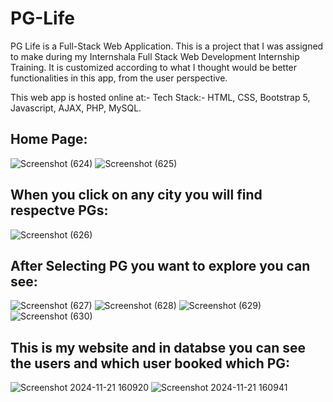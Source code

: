 # PG-Life
PG Life is a Full-Stack Web Application. This is a project that I was assigned to make during my Internshala Full Stack Web Development Internship Training. It is customized according to what I thought would be better functionalities in this app, from the user perspective.

This web app is hosted online at:- 
Tech Stack:- HTML, CSS, Bootstrap 5, Javascript, AJAX, PHP, MySQL.

## Home Page:
![Screenshot (624)](https://github.com/user-attachments/assets/42c91c10-55bc-40eb-bd54-05073a8ef5ae)
![Screenshot (625)](https://github.com/user-attachments/assets/ab70da23-8d3c-444d-9c47-c9800e0c5bc0)

## When you click on any city you will find respectve PGs:
![Screenshot (626)](https://github.com/user-attachments/assets/1043478c-2dd8-4676-922e-cf21ba10b7d3)

## After Selecting PG you want to explore you can see:
![Screenshot (627)](https://github.com/user-attachments/assets/a125a17c-bae2-42f8-a194-db3e188af5da)
![Screenshot (628)](https://github.com/user-attachments/assets/6276211a-8925-4824-ae1f-b9609249dfdd)
![Screenshot (629)](https://github.com/user-attachments/assets/664a6c2a-4f40-4515-b132-4be3307357f7)
![Screenshot (630)](https://github.com/user-attachments/assets/478cc844-f920-4e33-b4f4-ebf62dd85038)

## This is my website and in databse you can see the users and which user booked which PG:
![Screenshot 2024-11-21 160920](https://github.com/user-attachments/assets/752cc340-3de1-44b4-8115-720f27c3a850)
![Screenshot 2024-11-21 160941](https://github.com/user-attachments/assets/cbb64f34-3c23-4ce7-9294-3d2059cff45d)
